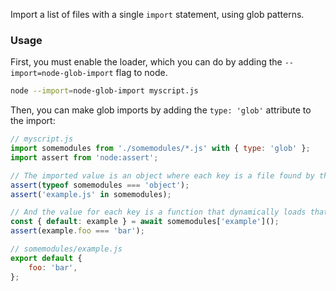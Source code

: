 Import a list of files with a single `import` statement, using glob patterns.

### Usage

First, you must enable the loader, which you can do by adding the `--import=node-glob-import` flag to node.

```bash
node --import=node-glob-import myscript.js
```

Then, you can make glob imports by adding the `type: 'glob'` attribute to the import:

```js
// myscript.js
import somemodules from './somemodules/*.js' with { type: 'glob' };
import assert from 'node:assert';

// The imported value is an object where each key is a file found by the glob pattern...
assert(typeof somemodules === 'object');
assert('example.js' in somemodules);

// And the value for each key is a function that dynamically loads that file using `import()`.
const { default: example } = await somemodules['example']();
assert(example.foo === 'bar');
```
```js
// somemodules/example.js
export default {
	foo: 'bar',
};
```
